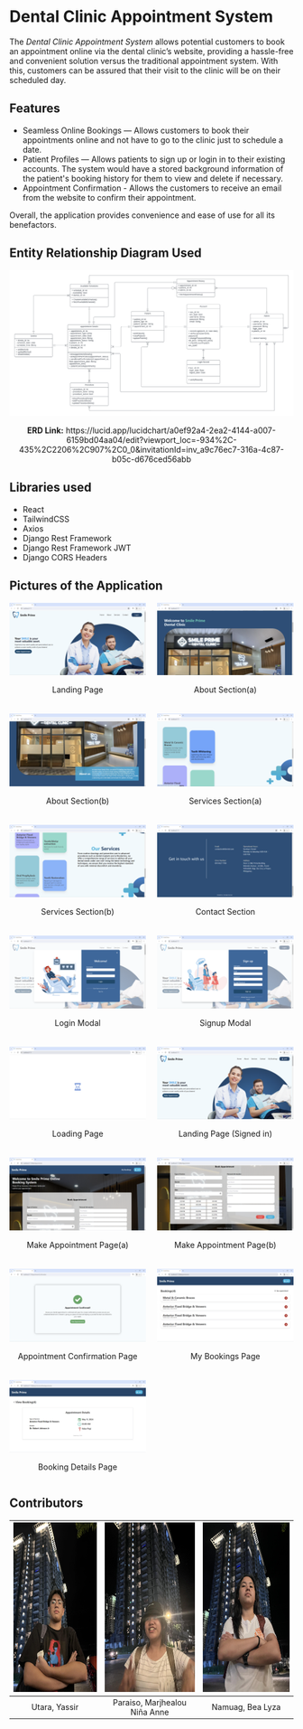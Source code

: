 # Dental Clinic Appointment System

The _Dental Clinic Appointment System_ allows potential customers to book an appointment online via the dental clinic’s website, providing a hassle-free and convenient solution versus the traditional appointment system. With this, customers can be assured that their visit to the clinic will be on their scheduled day.

## Features

* Seamless Online Bookings — Allows customers to book their appointments online and not have to go to the clinic just to schedule a date.
* Patient Profiles — Allows patients to sign up or login in to their existing accounts. The system would have a stored background information of the patient's booking history for them to view and delete if necessary. 
* Appointment Confirmation - Allows the customers to receive an email from the website to confirm their appointment.

Overall, the application provides convenience and ease of use for all its benefactors.

## Entity Relationship Diagram Used
![ERD Full Stack](/assets/erd-fullstack.png)

<p align="center">
<b>ERD Link:</b> https://lucid.app/lucidchart/a0ef92a4-2ea2-4144-a007-6159bd04aa04/edit?viewport_loc=-934%2C-435%2C2206%2C907%2C0_0&invitationId=inv_a9c76ec7-316a-4c87-b05c-d676ced56abb
</p>

## Libraries used
* React
* TailwindCSS
* Axios
* Django Rest Framework
* Django Rest Framework JWT
* Django CORS Headers

## Pictures of the Application
<div style="display: grid; grid-template-columns: repeat(2, 1fr); gap: 20px;">
    <div>
        <img src="/assets/website/1.png" alt="Screenshot 1" style="width: 100%; height: auto;">
        <p style="text-align: center;">Landing Page</p>
    </div>
    <div>
        <img src="/assets/website/2a.png" alt="Screenshot 2" style="width: 100%; height: auto;">
        <p style="text-align: center;">About Section(a)</p>
    </div>
    <div>
        <img src="/assets/website/2b.png" alt="Screenshot 2" style="width: 100%; height: auto;">
        <p style="text-align: center;">About Section(b)</p>
    </div>
    <div>
        <img src="/assets/website/3a.png" alt="Screenshot 3" style="width: 100%; height: auto;">
        <p style="text-align: center;">Services Section(a)</p>
    </div>
    <div>
        <img src="/assets/website/3b.png" alt="Screenshot 3" style="width: 100%; height: auto;">
        <p style="text-align: center;">Services Section(b)</p>
    </div>
    <div>
        <img src="/assets/website/4.png" alt="Screenshot 4" style="width: 100%; height: auto;">
        <p style="text-align: center;">Contact Section</p>
    </div>
    <div>
        <img src="/assets/website/5.png" alt="Screenshot 5" style="width: 100%; height: auto;">
        <p style="text-align: center;">Login Modal</p>
    </div>
    <div>
        <img src="/assets/website/6.png" alt="Screenshot 6" style="width: 100%; height: auto;">
        <p style="text-align: center;">Signup Modal</p>
    </div>
    <div>
        <img src="/assets/website/7.png" alt="Screenshot 7" style="width: 100%; height: auto;">
        <p style="text-align: center;">Loading Page</p>
    </div>
    <div>
        <img src="/assets/website/8.png" alt="Screenshot 8" style="width: 100%; height: auto;">
        <p style="text-align: center;">Landing Page (Signed in)</p>
    </div>
    <div>
        <img src="/assets/website/9a.png" alt="Screenshot 9a" style="width: 100%; height: auto;">
        <p style="text-align: center;">Make Appointment Page(a)</p>
    </div>
    <div>
        <img src="/assets/website/9b.png" alt="Screenshot 9b" style="width: 100%; height: auto;">
        <p style="text-align: center;">Make Appointment Page(b)</p>
    </div>
    <div>
        <img src="/assets/website/10.png" alt="Screenshot 10" style="width: 100%; height: auto;">
        <p style="text-align: center;">Appointment Confirmation Page</p>
    </div>
    <div>
        <img src="/assets/website/11.png" alt="Screenshot 11" style="width: 100%; height: auto;">
        <p style="text-align: center;">My Bookings Page</p>
    </div>
    <div>
        <img src="/assets/website/12.png" alt="Screenshot 12" style="width: 100%; height: auto;">
        <p style="text-align: center;">Booking Details Page</p>
    </div>

</div>

## Contributors
| <img src="/assets/yassir.jpg" width="200" height="300"> | <img src="/assets/ninya.jpg" width="200" height="300"> | <img src="/assets/bea.jpg" width="200" height="300"> |
|:--:|:--:|:--:|
| Utara, Yassir | Paraiso, Marjhealou Niña Anne | Namuag, Bea Lyza |
